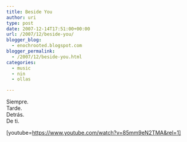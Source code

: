 ```yaml
---
title: Beside You
author: uri
type: post
date: 2007-12-14T17:51:00+00:00
url: /2007/12/beside-you/
blogger_blog:
  - enochrooted.blogspot.com
blogger_permalink:
  - /2007/12/beside-you.html
categories:
  - music
  - nin
  - ollas

---
```

Siempre.  
Tarde.  
Detrás.  
De ti.

[youtube=https://www.youtube.com/watch?v=85mm9eN2TMA&rel=1]
